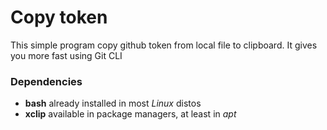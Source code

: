 # Copy token
This simple program copy github token from local file to clipboard. It gives you more fast using Git CLI

### Dependencies
- **bash** already installed in most _Linux_ distos
- **xclip** available in package managers, at least in _apt_
